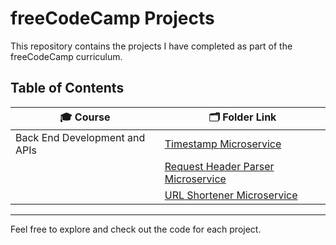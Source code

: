 # freeCodeCamp Projects

This repository contains the projects I have completed as part of the freeCodeCamp curriculum.

## Table of Contents

| 🎓 Course | 🗂️ Folder Link |
| ------ | ----------- |
| Back End Development and APIs | [Timestamp Microservice](./BackEnd-Development-and-APIs/timestamp-microservice) |
|  | [Request Header Parser Microservice](./BackEnd-Development-and-APIs/request-header-parser-microservice) |
|  | [URL Shortener Microservice](./BackEnd-Development-and-APIs/urlshortener)

---

Feel free to explore and check out the code for each project.
